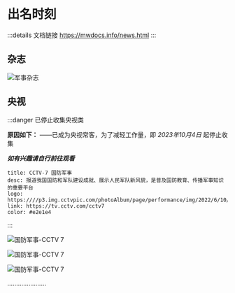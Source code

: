 # 出名时刻
:::details 文档链接
https://mwdocs.info/news.html
:::
## 杂志

![军事杂志](https://my-img.cc/i/2023/10/03/651b9ca5b6d3f.png)

## 央视

:::danger 已停止收集央视类

**原因如下：**
——已成为央视常客，为了减轻工作量，即 *2023年10月4日* 起停止收集

***如有兴趣请自行前往观看***

```card
title: CCTV-7 国防军事
desc: 报道我国国防和军队建设成就、展示人民军队新风貌，是普及国防教育、传播军事知识的重要平台
logo: https:////p3.img.cctvpic.com/photoAlbum/page/performance/img/2022/6/10/1654828698005_552.png
link: https://tv.cctv.com/cctv7
color: #e2e1e4
```

:::

![国防军事-CCTV 7](https://my-img.cc/i/2023/10/03/651b9c9cbd207.jpg)

![国防军事-CCTV 7](https://my-img.cc/i/2023/10/03/651b9ca1afa5b.png)

![国防军事-CCTV 7](https://my-img.cc/i/2023/10/03/651b9c9a687ad.png)

......................